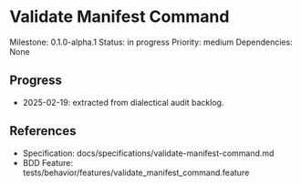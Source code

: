 # Validate Manifest Command
Milestone: 0.1.0-alpha.1
Status: in progress
Priority: medium
Dependencies: None

## Progress
- 2025-02-19: extracted from dialectical audit backlog.

## References
- Specification: docs/specifications/validate-manifest-command.md
- BDD Feature: tests/behavior/features/validate_manifest_command.feature
